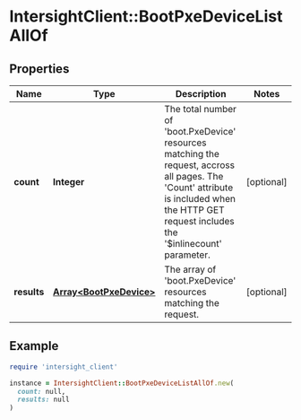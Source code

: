 # IntersightClient::BootPxeDeviceListAllOf

## Properties

| Name | Type | Description | Notes |
| ---- | ---- | ----------- | ----- |
| **count** | **Integer** | The total number of &#39;boot.PxeDevice&#39; resources matching the request, accross all pages. The &#39;Count&#39; attribute is included when the HTTP GET request includes the &#39;$inlinecount&#39; parameter. | [optional] |
| **results** | [**Array&lt;BootPxeDevice&gt;**](BootPxeDevice.md) | The array of &#39;boot.PxeDevice&#39; resources matching the request. | [optional] |

## Example

```ruby
require 'intersight_client'

instance = IntersightClient::BootPxeDeviceListAllOf.new(
  count: null,
  results: null
)
```

